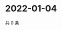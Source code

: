 # 2022-01-04

共 0 条

<!-- BEGIN WEIBO -->
<!-- 最后更新时间 Tue Jan 04 2022 19:08:06 GMT+0800 (China Standard Time) -->

<!-- END WEIBO -->
